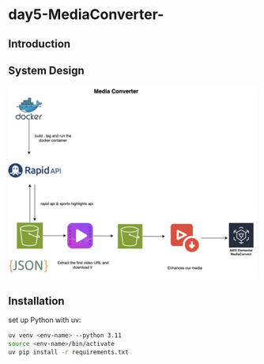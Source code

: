 # day5-MediaConverter-

## Introduction

## System Design

![System Design](image/media_converter.png)

## Installation

set up Python with uv:

```bash
uv venv <env-name> --python 3.11
source <env-name>/bin/activate
uv pip install -r requirements.txt
```
